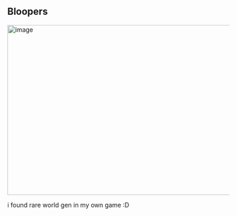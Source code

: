 ## Bloopers ##

<img width="668" height="384" alt="image" src="https://github.com/user-attachments/assets/149a715c-ec8b-41e4-a5c2-674074a62a54" />

i found rare world gen in my own game :D
